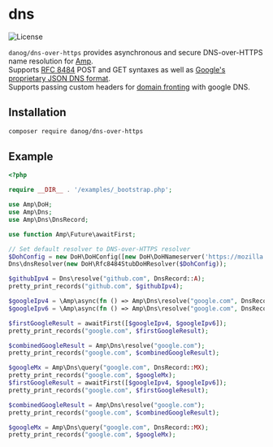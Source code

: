 # dns

![License](https://img.shields.io/badge/license-MIT-blue.svg?style=flat-square)

`danog/dns-over-https` provides asynchronous and secure DNS-over-HTTPS name resolution for [Amp](https://github.com/amphp/amp).  
Supports [RFC 8484](https://tools.ietf.org/html/rfc8484) POST and GET syntaxes as well as [Google's proprietary JSON DNS format](https://developers.google.com/speed/public-dns/docs/dns-over-https).  
Supports passing custom headers for [domain fronting](https://en.wikipedia.org/wiki/Domain_fronting) with google DNS.  

## Installation

```bash
composer require danog/dns-over-https
```

## Example

```php
<?php

require __DIR__ . '/examples/_bootstrap.php';

use Amp\DoH;
use Amp\Dns;
use Amp\Dns\DnsRecord;

use function Amp\Future\awaitFirst;

// Set default resolver to DNS-over-HTTPS resolver
$DohConfig = new DoH\DoHConfig([new DoH\DoHNameserver('https://mozilla.cloudflare-dns.com/dns-query')]); // Defaults to DoH\DoHNameserverType::RFC8484_POST
Dns\dnsResolver(new DoH\Rfc8484StubDoHResolver($DohConfig));

$githubIpv4 = Dns\resolve("github.com", DnsRecord::A);
pretty_print_records("github.com", $githubIpv4);

$googleIpv4 = \Amp\async(fn () => Amp\Dns\resolve("google.com", DnsRecord::A));
$googleIpv6 = \Amp\async(fn () => Amp\Dns\resolve("google.com", DnsRecord::AAAA));

$firstGoogleResult = awaitFirst([$googleIpv4, $googleIpv6]);
pretty_print_records("google.com", $firstGoogleResult);

$combinedGoogleResult = Amp\Dns\resolve("google.com");
pretty_print_records("google.com", $combinedGoogleResult);

$googleMx = Amp\Dns\query("google.com", DnsRecord::MX);
pretty_print_records("google.com", $googleMx);
$firstGoogleResult = awaitFirst([$googleIpv4, $googleIpv6]);
pretty_print_records("google.com", $firstGoogleResult);

$combinedGoogleResult = Amp\Dns\resolve("google.com");
pretty_print_records("google.com", $combinedGoogleResult);

$googleMx = Amp\Dns\query("google.com", DnsRecord::MX);
pretty_print_records("google.com", $googleMx);
```
